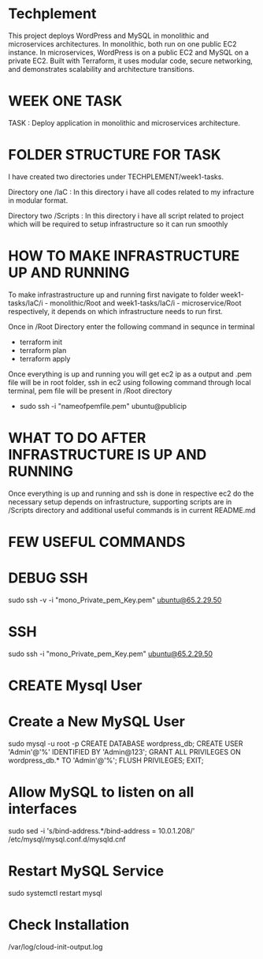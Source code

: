 # Techplement
This project deploys WordPress and MySQL in monolithic and microservices architectures. In monolithic, both run on one public EC2 instance. In microservices, WordPress is on a public EC2 and MySQL on a private EC2. Built with Terraform, it uses modular code, secure networking, and demonstrates scalability and architecture transitions.


# WEEK ONE TASK
TASK : Deploy application in monolithic and microservices architecture.

# FOLDER STRUCTURE FOR TASK
I have created two directories under TECHPLEMENT/week1-tasks.

Directory one /IaC :
In this directory i have all codes related to my infracture in modular format.

Directory two /Scripts : 
In this directory i have all script related to project which will be required to setup infrastructure so it can run smoothly

# HOW TO MAKE INFRASTRUCTURE UP AND RUNNING
To make infrastrastructure up and running first navigate to folder week1-tasks/IaC/i - monolithic/Root and week1-tasks/IaC/i - microservice/Root respectively, it depends on which infrastructure needs to run first.

Once in /Root Directory enter the following command in sequnce in terminal
- terraform init
- terraform plan
- terraform apply

Once everything is up and running you will get ec2 ip as a output and .pem file will be in root folder, ssh in ec2 using following command through local terminal, pem file will be present in /Root directory
- sudo ssh -i "nameofpemfile.pem" ubuntu@publicip

# WHAT TO DO AFTER INFRASTRUCTURE IS UP AND RUNNING
Once everything is up and running and ssh is done in respective ec2 do the necessary setup depends on infrastructure, supporting scripts are in /Scripts directory and additional useful commands is in current README.md


# FEW USEFUL COMMANDS
# DEBUG SSH 
sudo ssh -v -i "mono_Private_pem_Key.pem" ubuntu@65.2.29.50

# SSH 
sudo ssh -i "mono_Private_pem_Key.pem" ubuntu@65.2.29.50

# CREATE Mysql User
# Create a New MySQL User
sudo mysql -u root -p 
CREATE DATABASE wordpress_db;
CREATE USER 'Admin'@'%' IDENTIFIED BY 'Admin@123';
GRANT ALL PRIVILEGES ON wordpress_db.* TO 'Admin'@'%';
FLUSH PRIVILEGES;
EXIT;

# Allow MySQL to listen on all interfaces
sudo sed -i 's/bind-address.*/bind-address = 10.0.1.208/' /etc/mysql/mysql.conf.d/mysqld.cnf

# Restart MySQL Service
sudo systemctl restart mysql

# Check Installation
/var/log/cloud-init-output.log




